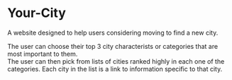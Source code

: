 # Your-City
A website designed to help users considering moving to find a new city.

The user can choose their top 3 city characterists or categories that are most important to them.  
The user can then pick from lists of cities ranked highly in each one of the categories.
Each city in the list is a link to information specific to that city.

